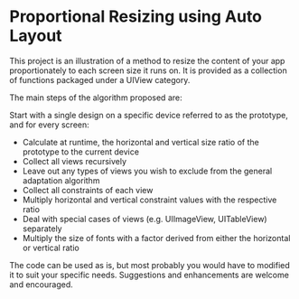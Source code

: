 # Proportional Resizing using Auto Layout

This project is an illustration of a method to resize the content of your app
proportionately to each screen size it runs on. It is provided as a collection of functions packaged
under a UIView category.

The main steps of the algorithm proposed are:

Start with a single design on a specific device referred to as the prototype, and for every screen:

- Calculate at runtime, the horizontal and vertical size ratio of the prototype to the current device
- Collect all views recursively
- Leave out any types of views you wish to exclude from the general adaptation algorithm
- Collect all constraints of each view
- Multiply horizontal and vertical constraint values with the respective ratio
- Deal with special cases of views (e.g. UIImageView, UITableView) separately
- Multiply the size of fonts with a factor derived from either the horizontal or vertical ratio 

The code can be used as is, but most probably you would have to modified it to suit your specific needs.
Suggestions and enhancements are welcome and encouraged.
